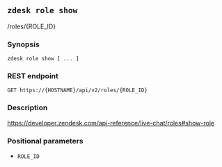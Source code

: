 ## `zdesk role show`

/roles/{ROLE_ID}

### Synopsis

    zdesk role show [ ... ]

### REST endpoint

    GET https://{HOSTNAME}/api/v2/roles/{ROLE_ID}

### Description

https://developer.zendesk.com/api-reference/live-chat/roles#show-role

### Positional parameters

* `ROLE_ID`

